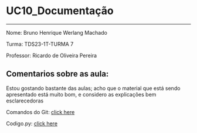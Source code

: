 # UC10_Documentação
---
Nome: Bruno Henrique Werlang Machado

Turma: TDS23-1T-TURMA 7

Professor: Ricardo de Oliveira Pereira

## Comentarios sobre as aula: 
Estou gostando bastante das aulas; acho que o material que está sendo apresentado está muito bom, e considero as explicações bem esclarecedoras

Comandos do Git:
[click here]()


Codigo.py:
[click here](https://github.com/BrunoHWM/UC10_Documenta-o/edit/main/Explicando%20c%C3%B3digo%20em%20python)

